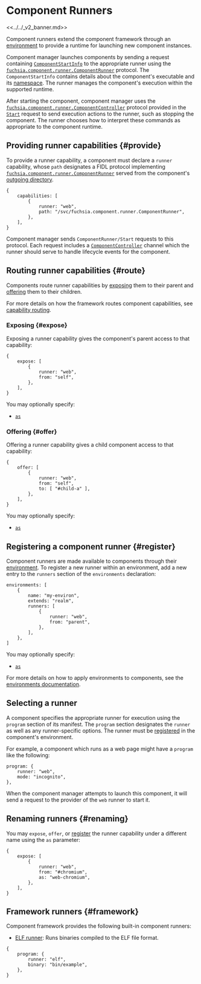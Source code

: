 # Component Runners

<<../../_v2_banner.md>>

Component runners extend the component framework through an
[environment][glossary.environment] to provide a runtime for launching new
component instances.

Component manager launches components by sending a request containing
[`ComponentStartInfo`][fidl-runner] to the appropriate runner using the
[`fuchsia.component.runner.ComponentRunner`][fidl-runner] protocol.
The `ComponentStartInfo` contains details about the component's executable and
its [namespace][glossary.namespace]. The runner manages the component's
execution within the supported runtime.

After starting the component, component manager uses the
[`fuchsia.component.runner.ComponentController`][fidl-runner] protocol provided
in the [`Start`][fidl-runner] request to send execution actions to the runner,
such as stopping the component. The runner chooses how to interpret these
commands as appropriate to the component runtime.

## Providing runner capabilities {#provide}

To provide a runner capability, a component must declare a `runner`
capability, whose `path` designates a FIDL protocol implementing
[`fuchsia.component.runner.ComponentRunner`][fidl-runner] served from the
component's [outgoing directory][glossary.outgoing-directory].

```json5
{
    capabilities: [
        {
            runner: "web",
            path: "/svc/fuchsia.component.runner.ComponentRunner",
        },
    ],
}
```

Component manager sends `ComponentRunner/Start` requests to this protocol.
Each request includes a [`ComponentController`][fidl-controller] channel which
the runner should serve to handle lifecycle events for the component.

## Routing runner capabilities {#route}

Components route runner capabilities by [exposing](#expose) them to their
parent and [offering](#offer) them to their children.

For more details on how the framework routes component capabilities,
see [capability routing][capability-routing].

### Exposing {#expose}

Exposing a runner capability gives the component's parent access to that
capability:

```json5
{
    expose: [
        {
            runner: "web",
            from: "self",
        },
    ],
}
```

You may optionally specify:

* [`as`](#renaming)

### Offering {#offer}

Offering a runner capability gives a child component access to that
capability:

```json5
{
    offer: [
        {
            runner: "web",
            from: "self",
            to: [ "#child-a" ],
        },
    ],
}
```

You may optionally specify:

* [`as`](#renaming)

## Registering a component runner {#register}

Component runners are made available to components through their
[environment][environment]. To register a new runner within an environment,
add a new entry to the `runners` section of the `environments` declaration:

```json5
environments: [
    {
        name: "my-environ",
        extends: "realm",
        runners: [
            {
                runner: "web",
                from: "parent",
            },
        ],
    },
]
```

You may optionally specify:

* [`as`](#renaming)

For more details on how to apply environments to components, see the
[environments documentation][environment].

## Selecting a runner

A component specifies the appropriate runner for execution using the `program`
section of its manifest. The `program` section designates the `runner` as well
as any runner-specific options. The runner must be [registered](#register) in
the component's environment.

For example, a component which runs as a web page might have a `program` like
the following:

```json5
program: {
    runner: "web",
    mode: "incognito",
},
```

When the component manager attempts to launch this component, it will send a
request to the provider of the `web` runner to start it.

## Renaming runners {#renaming}

You may `expose`, `offer`, or [register](#register) the runner capability under
a different name using the `as` parameter:

```json5
{
    expose: [
        {
            runner: "web",
            from: "#chromium",
            as: "web-chromium",
        },
    ],
}
```

## Framework runners {#framework}

Component framework provides the following built-in component runners:

-   [ELF runner][elf-runner]: Runs binaries compiled to the ELF file format.

```json5
{
    program: {
        runner: "elf",
        binary: "bin/example",
    },
}
```

[glossary.environment]: /docs/glossary/README.md#environment
[glossary.namespace]: /docs/glossary/README.md#namespace
[glossary.outgoing-directory]: /docs/glossary/README.md#outgoing-directory
[capability-routing]: /docs/concepts/components/v2/capabilities/README.md#routing
[elf-runner]: /docs/concepts/components/v2/elf_runner.md
[environment]: /docs/concepts/components/v2/environments.md
[fidl-directory]: /sdk/fidl/fuchsia.io/directory.fidl
[fidl-runner]: https://fuchsia.dev/reference/fidl/fuchsia.component.runner#ComponentRunner
[fidl-controller]: https://fuchsia.dev/reference/fidl/fuchsia.component.runner#ComponentController
